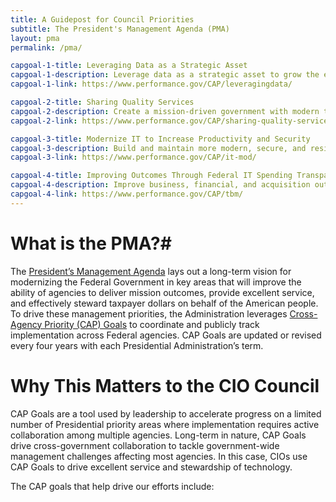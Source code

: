 ```yaml
---
title: A Guidepost for Council Priorities
subtitle: The President's Management Agenda (PMA)
layout: pma
permalink: /pma/

capgoal-1-title: Leveraging Data as a Strategic Asset
capgoal-1-description: Leverage data as a strategic asset to grow the economy, increase the effectiveness of the Federal Government, facilitate oversight, and promote transparency.
capgoal-1-link: https://www.performance.gov/CAP/leveragingdata/

capgoal-2-title: Sharing Quality Services
capgoal-2-description: Create a mission-driven government with modern technology and services that enable the workforce to better serve the American taxpayer.
capgoal-2-link: https://www.performance.gov/CAP/sharing-quality-services/

capgoal-3-title: Modernize IT to Increase Productivity and Security
capgoal-3-description: Build and maintain more modern, secure, and resilient IT to enhance mission delivery and productivity – driving value by increasing efficiencies of Government IT spending while potentially reducing costs, increasing efficiencies, and enhancing citizen engagement and satisfaction with the services we provide.
capgoal-3-link: https://www.performance.gov/CAP/it-mod/

capgoal-4-title: Improving Outcomes Through Federal IT Spending Transparency
capgoal-4-description: Improve business, financial, and acquisition outcomes; enable Federal executives to make data-driven decisions and analyze trade-offs between cost, quality, and value of IT investments; reduce agency burden for reporting IT budget, spend, and performance data by automating the use of authoritative data sources; and enable IT benchmarking across Federal Government agencies and with other public and private sector organizations.
capgoal-4-link: https://www.performance.gov/CAP/tbm/
---
```


# What is the PMA?#
The [President’s Management Agenda](https://www.performance.gov/PMA/PMA.html) lays out a long-term vision for modernizing the Federal Government in key areas that will improve the ability of agencies to deliver mission outcomes, provide excellent service, and effectively steward taxpayer dollars on behalf of the American people. To drive these management priorities, the Administration leverages [Cross-Agency Priority (CAP) Goals](https://www.performance.gov/CAP/overview/) to coordinate and publicly track implementation across Federal agencies. CAP Goals are updated or revised every four years with each Presidential Administration’s term.

# Why This Matters to the CIO Council #
CAP Goals are a tool used by leadership to accelerate progress on a limited number of Presidential priority areas where implementation requires active collaboration among multiple agencies. Long-term in nature, CAP Goals drive cross-government collaboration to tackle government-wide management challenges affecting most agencies. In this case, CIOs use CAP Goals to drive excellent service and stewardship of technology.

The CAP goals that help drive our efforts include:

<!---HIDDEN TEXT IN CASE WE NEED TO REVERT TO PLAIN TEXT FORMAT

### Modernize IT to Increase Productivity and Security ###

**Goal Statement**
The Executive Branch will build and maintain more modern, secure, and resilient information technology (IT) to enhance mission delivery and productivity – driving value by increasing efficiencies of Government IT spending while potentially reducing costs, increasing efficiencies, and enhancing citizen engagement and satisfaction with the services we provide.

[Learn more about the IT Modernization CAP Goal here.](https://www.performance.gov/CAP/it-mod/)

### Leveraging Data as a Strategic Asset ###

**Goal Statement**
Leverage data as a strategic asset to grow the economy, increase the effectiveness of the Federal Government, facilitate oversight, and promote transparency.

[Learn more about the Data, Accountability and Transparency CAP Goal here.](https://www.performance.gov/CAP/leveragingdata/)

### Sharing Quality Services ###

**Goal Statement**
To create a mission-driven government with modern technology and services that enable the workforce to better serve the American taxpayer.

[Learn more about Sharing Quality Goals CAP Goal here.](https://www.performance.gov/CAP/sharing-quality-services/)

### Improving Outcomes Through Federal IT Spending Transparency ###

**Goal Statement**
This goal will improve business, financial, and acquisition outcomes; enable Federal executives to make data-driven decisions and analyze trade-offs between cost, quality, and value of IT investments; reduce agency burden for reporting IT budget, spend, and performance data by automating the use of authoritative data sources; and enable IT benchmarking across Federal Government agencies and with other public and private sector organizations.

[Learn more about the Federal IT Spending Transparency CAP Goal here.](https://www.performance.gov/CAP/tbm/)
-->
